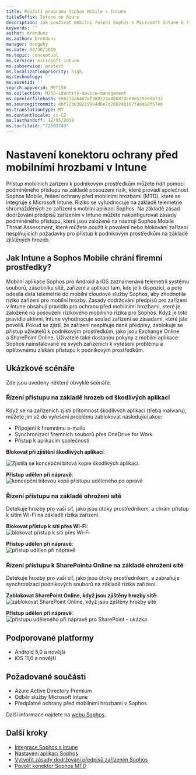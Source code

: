 ```yaml
---
title: Použití programu Sophos Mobile s Intune
titleSuffix: Intune on Azure
description: Jak používat mobilní řešení Sophos s Microsoft Intune k řízení přístupu mobilních zařízení k firemním prostředkům.
keywords: ''
author: brenduns
ms.author: brenduns
manager: dougeby
ms.date: 04/30/2019
ms.topic: conceptual
ms.service: microsoft-intune
ms.subservice: protect
ms.localizationpriority: high
ms.technology: ''
ms.assetid: ''
search.appverid: MET150
ms.collection: M365-identity-device-management
ms.openlocfilehash: e8823aa8467ef380223a486874c68d52926db733
ms.sourcegitcommit: ebf72b038219904d6e7d20024b107f4aa68f57e6
ms.translationtype: MT
ms.contentlocale: cs-CZ
ms.lasthandoff: 12/05/2019
ms.locfileid: "72503743"
---
```

# <a name="sophos-mobile-threat-defense-connector-with-intune"></a>Nastavení konektoru ochrany před mobilními hrozbami v Intune
Přístup mobilních zařízení k podnikovým prostředkům můžete řídit pomocí podmíněného přístupu na základě posouzení rizik, které provádí společnost Sophos Mobile, řešení ochrany před mobilními hrozbami (MTD), které se integruje s Microsoft Intune. Riziko se vyhodnocuje na základě telemetrie shromážděných ze zařízení s mobilní aplikací Sophos.
Na základě zásad dodržování předpisů zařízením v Intune můžete nakonfigurovat zásady podmíněného přístupu, které jsou založené na nástroji Sophos Mobile Threat Assessment, které můžete použít k povolení nebo blokování zařízení nesplňujících požadavky pro přístup k podnikovým prostředkům na základě zjištěných hrozeb.

## <a name="how-do-intune-and-sophos-mobile-help-protect-your-company-resources"></a>Jak Intune a Sophos Mobile chrání firemní prostředky?
Mobilní aplikace Sophos pro Android a iOS zaznamenává telemetrii systému souborů, zásobníku sítě, zařízení a aplikací tam, kde je k dispozici, a poté odesílá data telemetrie do mobilní cloudové služby Sophos, aby zhodnotila riziko zařízení pro mobilní hrozby.
Zásady dodržování předpisů pro zařízení v Intune obsahují pravidlo pro ochranu před mobilními hrozbami, které je založené na posouzení rizikového mobilního rizika pro Sophos. Když je toto pravidlo aktivní, Intune vyhodnocuje soulad zařízení se zásadami, které jste povolili. Pokud se zjistí, že zařízení nesplňuje dané předpisy, zablokuje se přístup uživatelů k podnikovým prostředkům, jako jsou Exchange Online a SharePoint Online. Uživatelé také dostanou pokyny z mobilní aplikace Sophos nainstalované ve svých zařízeních k vyřešení problému a opětovnému získání přístupu k podnikovým prostředkům.  

## <a name="sample-scenarios"></a>Ukázkové scénáře
Zde jsou uvedeny některé obvyklé scénáře.  
### <a name="control-access-based-on-threats-from-malicious-apps"></a>Řízení přístupu na základě hrozeb od škodlivých aplikací
Když se na zařízeních zjistí přítomnost škodlivých aplikací (třeba malwaru), můžete jim až do vyřešení problému zablokovat následující akce:
- Připojení k firemnímu e-mailu
- Synchronizaci firemních souborů přes OneDrive for Work
- Přístup k aplikacím společnosti

**Blokovat při zjištění škodlivých aplikací**:
 
![Zjistila se koncepční bitová kopie škodlivých aplikací.](./media/sophos-mtd-connector/sophos_malicious_apps_blocked.png)  

**Přístup udělen při nápravě**:  
![koncepční bitovou kopii přístupu uděleného po opravě](./media/sophos-mtd-connector/sophos_malicious_apps_unblocked.png)

### <a name="control-access-based-on-threat-to-network"></a>Řízení přístupu na základě ohrožení sítě  
Detekuje hrozby pro vaši síť, jako jsou útoky prostředníkem, a chrání přístup k sítím Wi-Fi na základě rizika zařízení.  

**Blokovat přístup k síti přes Wi-Fi**:  
![blokovat přístup k síti přes Wi-Fi](./media/sophos-mtd-connector/sophos_network_wifi_blocked.png)

**Přístup udělen při nápravě**:   
![přístup udělen při nápravě](./media/sophos-mtd-connector/sophos_network_wifi_unblocked.png)  

### <a name="control-access-to-sharepoint-online-based-on-threat-to-network"></a>Řízení přístupu k SharePointu Online na základě ohrožení sítě  
Detekuje hrozby pro vaši síť, jako jsou útoky prostředníkem, a zabraňuje synchronizaci podnikových souborů na základě rizika zařízení.  

**Zablokovat SharePoint Online, když jsou zjištěny hrozby sítě**:   
![zablokovat SharePoint Online, když jsou zjištěny hrozby sítě](./media/sophos-mtd-connector/sophos_network_spo_blocked.png)  

**Přístup udělen při nápravě**:  
![přístupu uděleného při nápravě pro SharePoint – ukázka](./media/sophos-mtd-connector/sophos_network_spo_unblocked.png)  

## <a name="supported-platforms"></a>Podporované platformy  
- Android 5,0 a novější
- iOS 11,0 a novější

## <a name="prerequisites"></a>Požadované součásti  
- Azure Active Directory Premium
- Odběr služby Microsoft Intune 
- Předplatné ochrany před mobilními hrozbami v Sophos

Další informace najdete na [webu Sophos](https://www.sophos.com/products/mobile-control).  

## <a name="next-steps"></a>Další kroky  
- [Integrace Sophos s Intune](sophos-mtd-connector-integration.md)
- [Nastavení aplikací Sophos](mtd-apps-ios-app-configuration-policy-add-assign.md)
- [Vytvořit zásady dodržování předpisů zařízením Sophos](mtd-device-compliance-policy-create.md)
- [Povolit konektor Sophos MTD](mtd-connector-enable.md)
